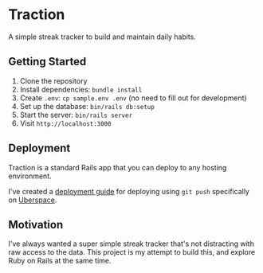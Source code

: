 # Traction

A simple streak tracker to build and maintain daily habits.

## Getting Started

1. Clone the repository
2. Install dependencies: `bundle install`
3. Create `.env`: `cp sample.env .env` (no need to fill out for development)
4. Set up the database: `bin/rails db:setup`
5. Start the server: `bin/rails server`
6. Visit `http://localhost:3000`

## Deployment

Traction is a standard Rails app that you can deploy to any hosting environment.

I've created a [deployment guide](./docs/Deployment%20on%20Uberspace.md) for deploying using `git push` specifically on [Uberspace](https://uberspace.de).

## Motivation

I've always wanted a super simple streak tracker that's not distracting with raw access to the data. This project is my attempt to build this, and explore Ruby on Rails at the same time.

